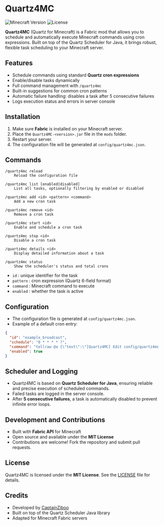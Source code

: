 # Quartz4MC

![Minecraft Version](https://img.shields.io/badge/Minecraft-1.21.1-blue)
![License](https://img.shields.io/badge/License-MIT-green)

**Quartz4MC** (Quartz for Minecraft) is a Fabric mod that allows you to schedule and automatically execute Minecraft commands using cron expressions. Built on top of the Quartz Scheduler for Java, it brings robust, flexible task scheduling to your Minecraft server.

## Features

- Schedule commands using standard **Quartz cron expressions**
- Enable/disable tasks dynamically
- Full command management with `/quartz4mc`
- Built-in suggestions for common cron patterns
- Automatic failure handling: disables a task after 5 consecutive failures
- Logs execution status and errors in server console

## Installation

1. Make sure **Fabric** is installed on your Minecraft server.
2. Place the `Quartz4MC-<version>.jar` file in the `mods` folder.
3. Restart your server.
4. The configuration file will be generated at `config/quartz4mc.json`.

## Commands

```text
/quartz4mc reload
    Reload the configuration file

/quartz4mc list [enabled|disabled]
    List all tasks, optionally filtering by enabled or disabled

/quartz4mc add <id> <pattern> <command>
    Add a new cron task

/quartz4mc remove <id>
    Remove a cron task

/quartz4mc start <id>
    Enable and schedule a cron task

/quartz4mc stop <id>
    Disable a cron task

/quartz4mc details <id>
    Display detailed information about a task

/quartz4mc status
    Show the scheduler's status and total crons
```

- `id` : unique identifier for the task
- `pattern` : cron expression (Quartz 6-field format)
- `command` : Minecraft command to execute
- `enabled` : whether the task is active

## Configuration

- The configuration file is generated at `config/quartz4mc.json`.
- Example of a default cron entry:

```json
{
  "id": "example_broadcast",
  "schedule": "0 * * * * ?",
  "command": "tellraw @a {\"text\":\"[Quartz4MC] Edit config/quartz4mc.json to disable this default cron.\",\"color\":\"gold\"}",
  "enabled": true
}
```

## Scheduler and Logging

- Quartz4MC is based on **Quartz Scheduler for Java**, ensuring reliable and precise execution of scheduled commands.
- Failed tasks are logged in the server console.
- After **5 consecutive failures**, a task is automatically disabled to prevent infinite error loops.

## Development and Contributions

- Built with **Fabric API** for Minecraft
- Open source and available under the **MIT License**
- Contributions are welcome! Fork the repository and submit pull requests.

## License

Quartz4MC is licensed under the **MIT License**.
See the [LICENSE](LICENSE) file for details.

## Credits

- Developed by [CaptainZiboo](https://github.com/CaptainZiboo)
- Built on top of the Quartz Scheduler Java library
- Adapted for Minecraft Fabric servers
